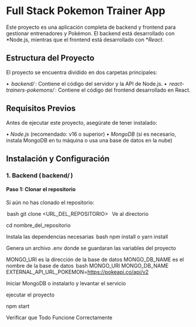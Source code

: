 # Full Stack Pokemon Trainer App

Este proyecto es una aplicación completa de backend y frontend para gestionar entrenadores y Pokémon. El backend está desarrollado con *Node.js, mientras que el frontend está desarrollado con **React*.

## Estructura del Proyecto

El proyecto se encuentra dividido en dos carpetas principales:

•⁠  ⁠*⁠ backend/ ⁠*: Contiene el código del servidor y la API de Node.js.
•⁠  ⁠*⁠ react-trainers-pokemons/ ⁠*: Contiene el código del frontend desarrollado en React.

## Requisitos Previos

Antes de ejecutar este proyecto, asegúrate de tener instalado:

•⁠  ⁠*Node.js* (recomendado: v16 o superior)
•⁠  ⁠*MongoDB* (si es necesario, instala MongoDB en tu máquina o usa una base de datos en la nube)

## Instalación y Configuración

### 1. Backend (⁠ backend/ ⁠)

#### Paso 1: Clonar el repositorio

Si aún no has clonado el repositorio:

⁠ bash
git clone <URL_DEL_REPOSITORIO>
 ⁠
Ve al directorio 

cd nombre_del_repositorio

Instala las dependencias necesarias
⁠ bash
npm install
o
yarn install
 ⁠

Genera un archivo .env donde se guardaran las variables del proyecto

MONGO_URI es la dirección de la base de datos
MONGO_DB_NAME es el nombre de la base de datos
⁠ bash
MONGO_URI
MONGO_DB_NAME
EXTERNAL_API_URL_POKEMON=https://pokeapi.co/api/v2
 ⁠

Iniciar MongoDB o instalarlo y levantar el servicio

ejecutar el proyecto

npm start


Verificar que Todo Funcione Correctamente
